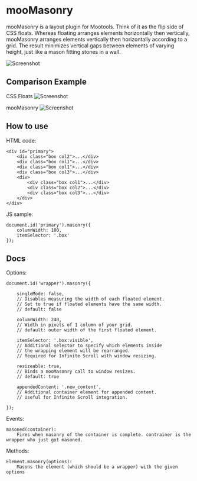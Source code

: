 mooMasonry
===========

mooMasonry is a layout plugin for Mootools. Think of it as the flip side of CSS floats. Whereas floating arranges elements horizontally then vertically, mooMasonry arranges elements vertically then horizontally according to a grid. The result minimizes vertical gaps between elements of varying height, just like a mason fitting stones in a wall.

![Screenshot](http://github.com/orefalo/mooMasonry/raw/master/Logo.png)

Comparison Example
------------------

CSS Floats
![Screenshot](http://github.com/orefalo/mooMasonry/raw/master/screen1.png)

mooMasonry
![Screenshot](http://github.com/orefalo/mooMasonry/raw/master/screen2.png)

How to use
----------

HTML code:

	<div id="primary">
    	<div class="box col2">...</div>
    	<div class="box col1">...</div>
    	<div class="box col1">...</div>
    	<div class="box col3">...</div>
    	<div>
        	<div class="box col1">...</div>
        	<div class="box col2">...</div>
        	<div class="box col3">...</div>
    	</div>
	</div>

JS sample:

	document.id('primary').masonry({
	    columnWidth: 100, 
	    itemSelector: '.box' 
	});


Docs
----------

Options:

	document.id('wrapper').masonry({

    	singleMode: false,
    	// Disables measuring the width of each floated element.
    	// Set to true if floated elements have the same width.
    	// default: false

    	columnWidth: 240,
    	// Width in pixels of 1 column of your grid.
    	// default: outer width of the first floated element.

    	itemSelector: '.box:visible',
    	// Additional selector to specify which elements inside
    	// the wrapping element will be rearranged.
    	// Required for Infinite Scroll with window resizing.

    	resizeable: true,
    	// Binds a mooMasonry call to window resizes.
    	// default: true

    	appendedContent: '.new_content',
    	// Additional container element for appended content.
    	// Useful for Infinite Scroll integration.

	});

Events:

	masoned(container): 
		Fires when masonry of the container is complete. contrainer is the wrapper who just got masoned.

Methods:

	Element.masonry(options): 
		Masons the element (which should be a wrapper) with the given options

